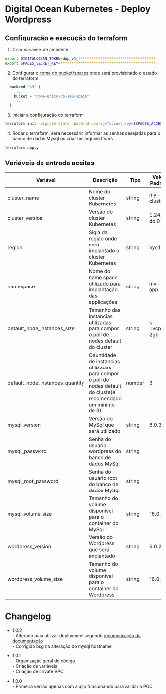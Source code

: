 # Digital Ocean Kubernetes - Deploy Wordpress

## Configuração e execução do terraform

1) Criar variaveis de ambiente:
```bash
export DIGITALOCEAN_TOKEN=dop_v1_***********************************
export SPACES_SECRET_KEY=*******************************************
```

2) Configurar o [nome do bucket/spaces](https://github.com/robersonfaria/terraform-k8s-digitalocean/blob/e6757d2d88ef16e07ccb1752b4d5ae489bc196b2/main.tf#L12) onde será provisionado o estado do terraform:

```terraform
  backend "s3" {
    ...
    bucket = "nome-unico-do-seu-space"
    ...
  }
```

3) Iniciar a configuração do terraform:

```bash
terraform init -migrate-state -backend-config="access_key=$SPACES_ACCESS_TOKEN" -backend-config="secret_key=$SPACES_SECRET_KEY"
```

4) Rodar o terraform, será necessário informar as senhas desejadas para o banco de dados Mysql ou criar um arquivo.tfvars

```bash
terraform apply
```

## Variáveis de entrada aceitas

| Variável | Descrição | Tipo | Valor Padrão |
|----------|-----------|------|--------------|
| cluster_name | Nome do cluster Kubernetes | string | my-cluster |
| cluster_version | Versão do cluster Kubernetes | string | 1.24.4-do.0 |
| region | Sigla da região onde será implantado o cluster Kubernetes | string | nyc1 |
| namespace | Nome do name space utilizado para implantação das applicações | string | my-app |
| default_node_instances_size | Tamanho das instancias utilizadas para compor o poll de nodes default do cluster | string | s-1vcpu-2gb |
| default_node_instances_quantity | Qauntidade de instancias utilizadas para compor o poll de nodes default do cluste(é recomendado um mínimo de 3) | number | 3 |
| mysql_version | Versão do MySql que será utilizado | string | 8.0.31 |
| mysql_password | Senha do usuário wordpress do banco de dados MySql | string |  |
| mysql_root_password | Senha do usuário root do banco de dados MySql | string |  |
| mysql_volume_size | Tamanho do volume disponível para o container do MySql | string | "6.0.2" |
| wordpress_version | Versão do Wordpress que será implantado | string | 6.0.2 |
| wordpress_volume_size | Tamanho do volume disponível para o container do Wordpress | string | "6.0.2" |


# Changelog

* 1.0.2<br/>- Alterado para utilizar deployment segundo [recomendação da documentação](https://kubernetes.io/docs/concepts/workloads/controllers/replicationcontroller/#:~:text=Note%3A%20A%20Deployment%20that%20configures,is%20always%20up%20and%20available)<br/>- Corrigido bug na alteração do mysql hostname


* 1.0.1<br/>- Organização geral do código<br/>- Criação de variáveis<br/>- Criação de private VPC

* 1.0.0<br/>- Primeira versão apenas com a app funcionando para validar a POC